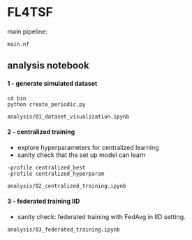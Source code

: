 # FL4TSF


main pipeline:
```
main.nf
```

## analysis notebook 

#### 1 - generate simulated dataset

```
cd bin
python create_periodic.py
```

```
analysis/01_dataset_visualization.ipynb
```

#### 2 - centralized training

- explore hyperparameters for centralized learning
- sanity check that the set up model can learn 

```
-profile centralized_best
-profile centralized_hyperparam
```

```
analysis/02_centralized_training.ipynb
```

#### 3 - federated training IID

- sanity check: federated training with FedAvg in IID setting. 

```
analysis/03_federated_training.ipynb
```